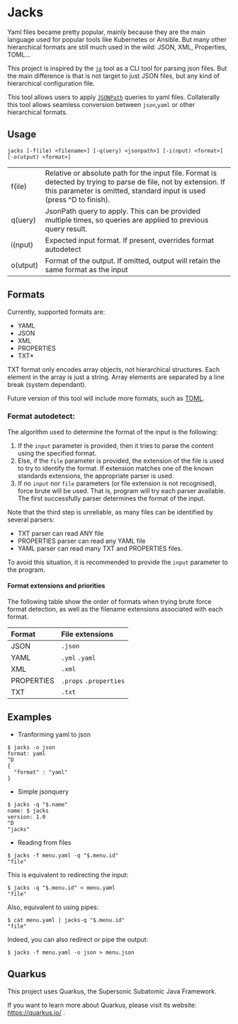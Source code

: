 # Jacks

Yaml files became pretty popular, mainly because they are the main language used for popular tools like Kubernetes or Ansible. But many other hierarchical formats are still much used in the wild: JSON, XML, Properties, TOML...

This project is inspired by the [`jq`](https://stedolan.github.io/jq/) tool as a CLI tool for parsing json files.
But the main difference is that is not target to just JSON files, but any kind of hierarchical configuration file.

This tool allows users to apply [`JSONPath`](https://goessner.net/articles/JsonPath/) queries to yaml files. Collaterally this tool allows seamless conversion between `json`,`yaml` or other hierarchical formats.

## Usage

`jacks [-f(ile) <filename>] [-q(uery) <jsonpath>] [-i(nput) <format>] [-o(utput) <format>]`

|          |                                                                                                                                                                                           |
|:---------|:------------------------------------------------------------------------------------------------------------------------------------------------------------------------------------------|
| f(ile)   | Relative or absolute path for the input file. Format is detected by trying to parse de file, not by extension. If this parameter is omitted, standard input is used (press ^D to finish). |
| q(uery)  | JsonPath query to apply. This can be provided multiple times, so queries are applied to previous query result.                                                                            |
| i(nput)  | Expected input format. If present, overrides format autodetect                                                                                                                            |
| o(utput) | Format of the output. If omitted, output will retain the same format as the input                                                                                                         |

## Formats

Currently, supported formats are:

- YAML
- JSON
- XML
- PROPERTIES
- TXT*

TXT format only encodes array objects, not hierarchical structures.
Each element in the array is just a string. Array elements are separated by a line break (system dependant).

Future version of this tool will include more formats, such as [TOML](https://toml.io/).

### Format autodetect:

The algorithm used to determine the format of the input is the following:

1. If the `input` parameter is provided, then it tries to parse the content using the specified format. 
2. Else, if the `file` parameter is provided, the extension of the file is used to try to identify the format. If extension matches one of the known standards extensions, the appropriate parser is used.
3. If no `input` nor `file` parameters (or file extension is not recognised), force brute will be used. That is, program will try each parser available. The first successfully parser determines the format of the input.

Note that the third step is unreliable, as many files can be identified by several parsers:
- TXT parser can read ANY file
- PROPERTIES parser can read any YAML file
- YAML parser can read many TXT and PROPERTIES files.

To avoid this situation, it is recommended to provide the `input` parameter to the program.

#### Format extensions and priorities

The following table show the order of formats when trying brute force format detection, as well as the filename extensions associated with each format.

| Format     | File extensions        |
|:-----------|:-----------------------|
| JSON       | `.json`                |
| YAML       | `.yml` `.yaml`         |
| XML        | `.xml`                 |
| PROPERTIES | `.props` `.properties` |
| TXT        | `.txt`                 |


## Examples
* Tranforming yaml to json
```
$ jacks -o json
format: yaml
^D
{
  "format" : "yaml"
}                   
```

* Simple jsonquery
```
$ jacks -q "$.name"
name: $ jacks 
version: 1.0
^D
"jacks"
```

* Reading from files
```
$ jacks -f menu.yaml -q "$.menu.id"
"file"
```

This is equivalent to redirecting the input:
```
$ jacks -q "$.menu.id" < menu.yaml
"file"
```

Also, equivalent to using pipes:
```
$ cat menu.yaml | jacks-q "$.menu.id"
"file"
```

Indeed, you can also redirect or pipe the output:
```
$ jacks -f menu.yaml -o json > menu.json
````

## Quarkus

This project uses Quarkus, the Supersonic Subatomic Java Framework.

If you want to learn more about Quarkus, please visit its website: https://quarkus.io/ .
